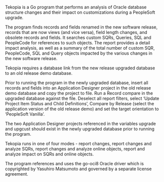 Tekopia is a Go program that performs an analysis of Oracle database structure changes and their impact on customizations during a PeopleSoft upgrade.

The program finds records and fields renamed in the new software release, records that are now views (and vice versa), field length changes, and obsolete records and fields. It searches custom SQRs, Queries, SQL and PeopleCode for references to such objects. The report provides a detail impact analysis, as well as a summary of the total number of custom SQR, PeopleCode, SQL and Query objects impacted by the various changes in the new software release.

Tekopia requires  a database link from the new release upgraded database to an old release demo database.

Prior to running the program in the newly upgraded database, insert all records and fields into an Application Designer project in the old release demo database and copy the project to file. Run a Record compare in the upgraded database against the file. Deselect all report filters, select ‘Update Project Item Status and Child Definitions’, Compare by Release (select the application version of the old release demo) and set the target orientation to ‘PeopleSoft Vanilla’.

The two Application Designer projects referenced in the variables upgrade and upgcust should exist in the newly upgraded database prior to running the program.

Tekopia runs in one of four modes - report changes, report changes and analyze SQRs, report changes and analyze online objects, report and analyze impact on SQRs and online objects.

The program references and uses the go-oci8 Oracle driver which is copyrighted by Yasuhiro Matsumoto and governed by a separate license agreement.
